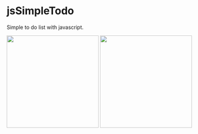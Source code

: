 # jsSimpleTodo

Simple to do list with javascript.

<img src="https://user-images.githubusercontent.com/105128100/210187510-6ba972db-0aa0-487d-883c-87324f348276.png" height="250">

<img src="https://user-images.githubusercontent.com/105128100/210187616-04b7ef3a-82f7-42d3-8582-8f0effe80ba7.png" height="250">

